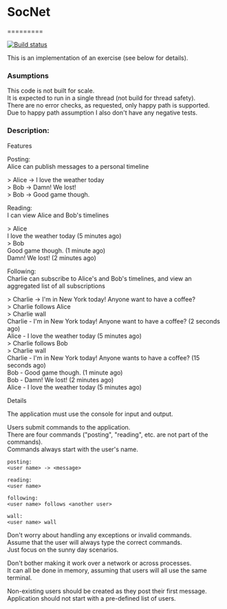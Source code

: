 # SocNet
=========


[![Build status](https://ci.appveyor.com/api/projects/status/5tk9huhsb8paj00m?svg=true)](https://ci.appveyor.com/project/PiotrOwsiak/socnet)


This is an implementation of an exercise (see below for details).

### Asumptions

This code is not built for scale.  
It is expected to run in a single thread (not build for thread safety).  
There are no error checks, as requested, only happy path is supported.  
Due to happy path assumption I also don't have any negative tests.

### Description:

Features

Posting:  
Alice can publish messages to a personal timeline

\> Alice -> I love the weather today  
\> Bob -> Damn! We lost!  
\> Bob -> Good game though.

Reading:  
 I can view Alice and Bob's timelines

\> Alice  
I love the weather today (5 minutes ago)  
\> Bob  
Good game though. (1 minute ago)  
Damn! We lost! (2 minutes ago)

Following:  
Charlie
 can subscribe to Alice's and Bob's timelines, and view an aggregated list of all subscriptions  

\> Charlie -> I'm in New York today! Anyone want to have a coffee?  
\> Charlie follows Alice  
\> Charlie wall  
Charlie - I'm in New York today! Anyone want to have a coffee? (2 seconds ago)  
Alice - I love the weather today (5 minutes ago)  
\> Charlie follows Bob  
\> Charlie wall  
Charlie - I'm in New York today! Anyone wants to have a coffee? (15 seconds ago)  
Bob - Good game though. (1 minute ago)  
Bob - Damn! We lost! (2 minutes ago)  
Alice - I love the weather today (5 minutes ago)

Details  

The application must use the console for input and output.

Users submit commands to the application.  
There are four commands ("posting", "reading", etc. are not part of the commands).  
Commands always start with the user's name.

    posting:
    <user name> -> <message>

    reading:
    <user name>

    following:
    <user name> follows <another user>

    wall:
    <user name> wall

Don't worry about handling any exceptions or invalid commands.  
Assume that the user will always type the correct commands.  
Just focus on the sunny day scenarios.

Don't bother making it work over a network or across processes.  
It can all be done in memory, assuming that users will all use the same terminal.

Non-existing users should be created as they post their first message.  
Application should not start with a pre-defined list of users.
